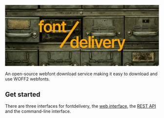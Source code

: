 <img src=".github/cover.png">

An open-source webfont download service making it easy to download and use
WOFF2 webfonts.

## Get started

There are three interfaces for fontdelivery, the
[web interface](https://font.delivery), the
[REST API](https://font.delivery/reference) and the command-line interface.
